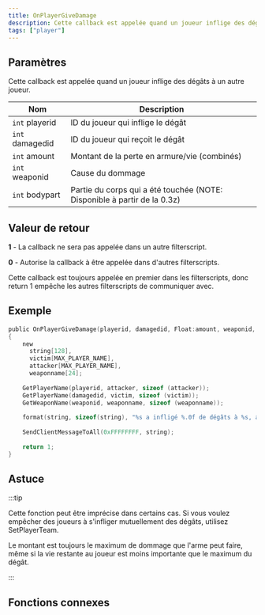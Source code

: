 ```yaml
---
title: OnPlayerGiveDamage
description: Cette callback est appelée quand un joueur inflige des dégâts à un autre joueur.
tags: ["player"]
---
```


<VersionWarn name='callback' version='SA-MP 0.3d' />

## Paramètres

Cette callback est appelée quand un joueur inflige des dégâts à un autre joueur.

| Nom             | Description                                                              |
| --------------- | ------------------------------------------------------------------------ |
| `int` playerid  | ID du joueur qui inflige le dégât                                        |
| `int` damagedid | ID du joueur qui reçoit le dégât                                         |
| `int` amount    | Montant de la perte en armure/vie (combinés)                             |
| `int` weaponid  | Cause du dommage                                                         |
| `int` bodypart  | Partie du corps qui a été touchée (NOTE: Disponible à partir de la 0.3z) |

## Valeur de retour

**1** - La callback ne sera pas appelée dans un autre filterscript.

**0** - Autorise la callback à être appelée dans d'autres filterscripts.

Cette callback est toujours appelée en premier dans les filterscripts, donc return 1 empêche les autres filterscripts de communiquer avec.

## Exemple

```c
public OnPlayerGiveDamage(playerid, damagedid, Float:amount, weaponid, bodypart)
{
    new 
      string[128], 
      victim[MAX_PLAYER_NAME], 
      attacker[MAX_PLAYER_NAME],
      weaponname[24];
    
    GetPlayerName(playerid, attacker, sizeof (attacker));
    GetPlayerName(damagedid, victim, sizeof (victim));
    GetWeaponName(weaponid, weaponname, sizeof (weaponname));
    
    format(string, sizeof(string), "%s a infligé %.0f de dégâts à %s, arme: %s, bodypart: %d", attacker, amount, victim, weaponname, bodypart);
    
    SendClientMessageToAll(0xFFFFFFFF, string);
    
    return 1;
}
```

## Astuce

:::tip

Cette fonction peut être imprécise dans certains cas. Si vous voulez empêcher des joueurs à s'infliger mutuellement des dégâts, utilisez SetPlayerTeam.

Le montant est toujours le maximum de dommage que l'arme peut faire, même si la vie restante au joueur est moins importante que le maximum du dégât. 

:::

## Fonctions connexes
